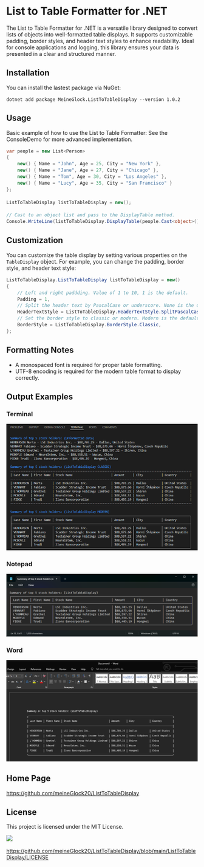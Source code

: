 # List to Table Formatter for .NET

The List to Table Formatter for .NET is a versatile library designed to convert lists of objects into well-formatted table displays. It supports customizable padding, border styles, and header text styles to enhance readability. Ideal for console applications and logging, this library ensures your data is presented in a clear and structured manner.

## Installation

You can install the lastest package via NuGet:
```
dotnet add package MeineGlock.ListToTableDisplay --version 1.0.2
```

## Usage

Basic example of how to use the List to Table Formatter:
See the ConsoleDemo for more advanced implementation.

```csharp
var people = new List<Person>
{
    new() { Name = "John", Age = 25, City = "New York" },
    new() { Name = "Jane", Age = 27, City = "Chicago" },
    new() { Name = "Tom", Age = 30, City = "Los Angeles" },
    new() { Name = "Lucy", Age = 35, City = "San Francisco" }
};

ListToTableDisplay listToTableDisplay = new();

// Cast to an object list and pass to the DisplayTable method.
Console.WriteLine(listToTableDisplay.DisplayTable(people.Cast<object>().ToList()));
```

## Customization

You can customize the table display by setting various properties on the `TableDisplay` object. For example, you can change the padding, border style, and header text style:

```csharp
ListToTableDisplay.ListToTableDisplay listToTableDisplay = new()
{
    // Left and right paddding. Value of 1 to 10, 1 is the default.
    Padding = 1,
    // Split the header text by PascalCase or underscore. None is the default.
    HeaderTextStyle = ListToTableDisplay.HeaderTextStyle.SplitPascalCase,
    // Set the border style to classic or modern. Modern is the default.
    BorderStyle = ListToTableDisplay.BorderStyle.Classic,
};
```
## Formatting Notes
- A monospaced font is required for proper table formatting.
- UTF-8 encoding is required for the modern table format to display correctly.

## Output Examples
### Terminal
![Screenshot 2024-09-28 102758](https://github.com/meineGlock20/ListToTableDisplay/blob/main/images/Screenshot%202024-09-28%20102758.png)

### Notepad
![Screenshot 2024-09-28 084009](https://github.com/meineGlock20/ListToTableDisplay/blob/main/images/Screenshot%202024-09-28%20084009.png)

### Word
![Screenshot 2024-09-28 084532](https://github.com/meineGlock20/ListToTableDisplay/blob/main/images/Screenshot%202024-09-28%20084532.png)

## Home Page
https://github.com/meineGlock20/ListToTableDisplay

## License

This project is licensed under the MIT License.

![](https://img.shields.io/badge/License-MIT-blue.svg)

https://github.com/meineGlock20/ListToTableDisplay/blob/main/ListToTableDisplay/LICENSE

